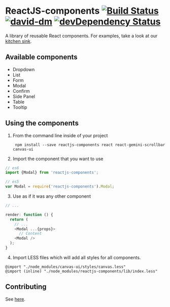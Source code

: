 # ReactJS-components [![Build Status](https://travis-ci.org/mesosphere/reactjs-components.svg?branch=master)](https://travis-ci.org/mesosphere/reactjs-components) [![david-dm](https://david-dm.org/mesosphere/reactjs-components.svg)](https://david-dm.org/mesosphere/reactjs-components) [![devDependency Status](https://david-dm.org/mesosphere/reactjs-components/dev-status.svg)](https://david-dm.org/mesosphere/reactjs-components#info=devDependencies)

A library of reusable React components. For examples, take a look at our
[kitchen sink](http://mesosphere.github.io/reactjs-components/).

## Available components
* Dropdown
* List
* Form
* Modal
* Confirm
* Side Panel
* Table
* Tooltip

## Using the components


1. From the command line inside of your project

        npm install --save reactjs-components react react-gemini-scrollbar canvas-ui

2. Import the component that you want to use

  ```js
  // es6
  import {Modal} from 'reactjs-components';

  // es5
  var Modal = require('reactjs-components').Modal;
  ```


3. Use as if it was any other component

  ```js
  // ...

  render: function () {
    return (
      // ...
      <Modal ...{props}>
        // Content
      <Modal />
    );
  }
  ```

4. Import LESS files which will add all styles for all components.

  ```less
  @import "./node_modules/canvas-ui/styles/canvas.less"
  @import (inline) "./node_modules/reactjs-components/lib/index.less"
  ```

## Contributing
See [here](https://github.com/mesosphere/reactjs-components/blob/master/CONTRIBUTING.md).
